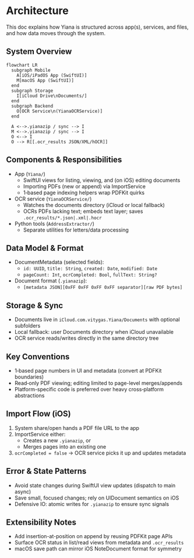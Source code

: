 # Architecture

This doc explains how Yiana is structured across app(s), services, and files, and how data moves through the system.

## System Overview
```mermaid
flowchart LR
  subgraph Mobile
    A[iOS/iPadOS App (SwiftUI)]
    M[macOS App (SwiftUI)]
  end
  subgraph Storage
    I[iCloud Drive\nDocuments/]
  end
  subgraph Backend
    O[OCR Service\n(YianaOCRService)]
  end

  A <-->.yianazip / sync --> I
  M <-->.yianazip / sync --> I
  O <--> I
  O --> R[[.ocr_results JSON/XML/hOCR]]
```

## Components & Responsibilities
- App (`Yiana/`)
  - SwiftUI views for listing, viewing, and (on iOS) editing documents
  - Importing PDFs (new or append) via ImportService
  - 1‑based page indexing helpers wrap PDFKit quirks
- OCR service (`YianaOCRService/`)
  - Watches the documents directory (iCloud or local fallback)
  - OCRs PDFs lacking text; embeds text layer; saves `.ocr_results/*.json|.xml|.hocr`
- Python tools (`AddressExtractor/`)
  - Separate utilities for letters/data processing

## Data Model & Format
- DocumentMetadata (selected fields):
  - `id: UUID`, `title: String`, `created: Date`, `modified: Date`
  - `pageCount: Int`, `ocrCompleted: Bool`, `fullText: String?`
- Document format (`.yianazip`):
  - `[metadata JSON][0xFF 0xFF 0xFF 0xFF separator][raw PDF bytes]`

## Storage & Sync
- Documents live in `iCloud.com.vitygas.Yiana/Documents` with optional subfolders
- Local fallback: user Documents directory when iCloud unavailable
- OCR service reads/writes directly in the same directory tree

## Key Conventions
- 1‑based page numbers in UI and metadata (convert at PDFKit boundaries)
- Read‑only PDF viewing; editing limited to page-level merges/appends
- Platform-specific code is preferred over heavy cross‑platform abstractions

## Import Flow (iOS)
1) System share/open hands a PDF file URL to the app
2) ImportService either:
   - Creates a new `.yianazip`, or
   - Merges pages into an existing one
3) `ocrCompleted = false` → OCR service picks it up and updates metadata

## Error & State Patterns
- Avoid state changes during SwiftUI view updates (dispatch to main async)
- Save small, focused changes; rely on UIDocument semantics on iOS
- Defensive IO: atomic writes for `.yianazip` to ensure sync signals

## Extensibility Notes
- Add insertion-at-position on append by reusing PDFKit page APIs
- Surface OCR status in list/read views from metadata and `.ocr_results`
- macOS save path can mirror iOS NoteDocument format for symmetry

